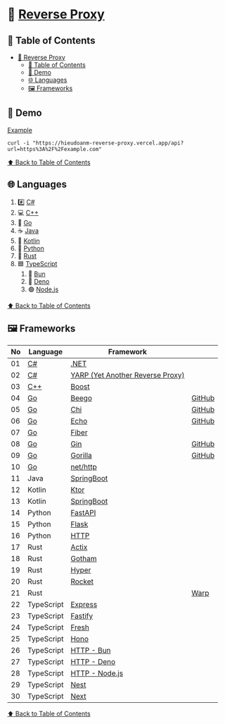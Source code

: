 # 🔀 [Reverse Proxy](https://hieudoanm-reverse-proxy.vercel.app)

## 📑 Table of Contents

- [🔀 Reverse Proxy](#-reverse-proxy)
  - [📑 Table of Contents](#-table-of-contents)
  - [🚀 Demo](#-demo)
  - [🌐 Languages](#-languages)
  - [🖼️ Frameworks](#️-frameworks)

## 🚀 Demo

[Example](https://hieudoanm-reverse-proxy.vercel.app/api?url=https%3A%2F%2Fexample.com)

```shell
curl -i "https://hieudoanm-reverse-proxy.vercel.app/api?url=https%3A%2F%2Fexample.com"
```

[⬆️ Back to Table of Contents](#-table-of-contents)

## 🌐 Languages

1. #️⃣ [C#][csharp]
2. 💻 [C++][cplusplus]
3. 🐹 [Go][go]
4. ☕ [Java](https://www.java.com/en/)
5. 🧵 [Kotlin](https://kotlinlang.org/)
6. 🐍 [Python](https://www.python.org/)
7. 🦀 [Rust](https://www.rust-lang.org/)
8. 🟦 [TypeScript](https://www.typescriptlang.org/)
   1. 🥟 [Bun](https://bun.sh/)
   2. 🦕 [Deno](https://deno.com)
   3. 🟢 [Node.js](https://nodejs.org/en)

[⬆️ Back to Table of Contents](#-table-of-contents)

## 🖼️ Frameworks

| No  | Language         | Framework                                                  |                                             |
| --- | ---------------- | ---------------------------------------------------------- | ------------------------------------------- |
| 01  | [C#][csharp]     | [.NET][dotnet]                                             |                                             |
| 02  | [C#][csharp]     | [YARP (Yet Another Reverse Proxy)][yarp]                   |                                             |
| 03  | [C++][cplusplus] | [Boost][boost]                                             |                                             |
| 04  | [Go][go]         | [Beego](https://beego.vip/)                                | [GitHub](https://github.com/beego/beego)    |
| 05  | [Go][go]         | [Chi](https://go-chi.io/)                                  | [GitHub](https://github.com/go-chi/chi)     |
| 06  | [Go][go]         | [Echo](https://echo.labstack.com/)                         | [GitHub](https://github.com/labstack/echo)  |
| 07  | [Go][go]         | [Fiber](https://gofiber.io/)                               |                                             |
| 08  | [Go][go]         | [Gin](https://gin-gonic.com/)                              | [GitHub](https://github.com/gin-gonic/gin)  |
| 09  | [Go][go]         | [Gorilla](https://www.gorillatoolkit.org/)                 | [GitHub](https://github.com/gorilla/mux)    |
| 10  | [Go][go]         | [net/http](https://pkg.go.dev/net/http)                    |                                             |
| 11  | Java             | [SpringBoot](https://spring.io/projects/spring-boot)       |                                             |
| 12  | Kotlin           | [Ktor](https://ktor.io/)                                   |                                             |
| 13  | Kotlin           | [SpringBoot](https://spring.io/projects/spring-boot)       |                                             |
| 14  | Python           | [FastAPI](https://fastapi.tiangolo.com/)                   |                                             |
| 15  | Python           | [Flask](https://flask.palletsprojects.com/)                |                                             |
| 16  | Python           | [HTTP](https://docs.python.org/3/library/http.server.html) |                                             |
| 17  | Rust             | [Actix](https://actix.rs/)                                 |                                             |
| 18  | Rust             | [Gotham](https://gotham.rs/)                               |                                             |
| 19  | Rust             | [Hyper](https://hyper.rs/)                                 |                                             |
| 20  | Rust             | [Rocket](https://rocket.rs/)                               |                                             |
| 21  | Rust             |                                                            | [Warp](https://github.com/seanmonstar/warp) |
| 22  | TypeScript       | [Express](https://expressjs.com/)                          |                                             |
| 23  | TypeScript       | [Fastify](https://www.fastify.io/)                         |                                             |
| 24  | TypeScript       | [Fresh](https://fresh.deno.dev/)                           |                                             |
| 25  | TypeScript       | [Hono](https://hono.dev/)                                  |                                             |
| 26  | TypeScript       | [HTTP - Bun](https://bun.sh/docs/api/http)                 |                                             |
| 27  | TypeScript       | [HTTP - Deno](https://deno.land/std/http)                  |                                             |
| 28  | TypeScript       | [HTTP - Node.js](https://nodejs.org/api/http.html)         |                                             |
| 29  | TypeScript       | [Nest](https://nestjs.com)                                 |                                             |
| 30  | TypeScript       | [Next](https://nextjs.org)                                 |                                             |

[⬆️ Back to Table of Contents](#-table-of-contents)

[boost]: https://www.boost.org/doc/libs/release/doc/html/boost_asio.html
[cplusplus]: https://cplusplus.com/
[csharp]: https://dotnet.microsoft.com/en-us/languages/csharp
[dotnet]: https://dotnet.microsoft.com/en-us/
[go]: https://go.dev/
[yarp]: https://dotnet.github.io/yarp/
